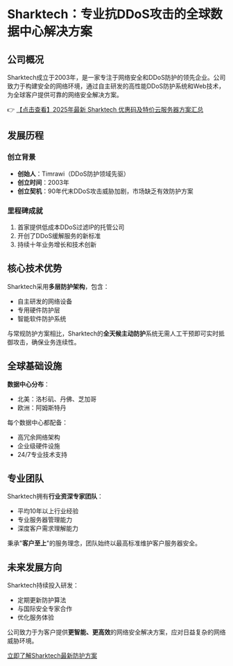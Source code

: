 # Sharktech：专业抗DDoS攻击的全球数据中心解决方案

## 公司概况

Sharktech成立于2003年，是一家专注于网络安全和DDoS防护的领先企业。公司致力于构建安全的网络环境，通过自主研发的高性能DDoS防护系统和Web技术，为全球客户提供可靠的网络安全解决方案。

👉 [【点击查看】2025年最新 Sharktech 优惠码及特价云服务器方案汇总](https://bit.ly/Sharktech)

## 发展历程

### 创立背景
- **创始人**：Timrawi（DDoS防护领域先驱）
- **创立时间**：2003年
- **创立契机**：90年代末DDoS攻击威胁加剧，市场缺乏有效防护方案

### 里程碑成就
1. 首家提供低成本DDoS过滤IP的托管公司
2. 开创了DDoS缓解服务的新标准
3. 持续十年业务增长和技术创新

## 核心技术优势

Sharktech采用**多层防护架构**，包含：
- 自主研发的网络设备
- 专用硬件防护层
- 智能软件防护系统

与常规防护方案相比，Sharktech的**全天候主动防护**系统无需人工干预即可实时抵御攻击，确保业务连续性。

## 全球基础设施

**数据中心分布**：
- 北美：洛杉矶、丹佛、芝加哥
- 欧洲：阿姆斯特丹

每个数据中心都配备：
- 高冗余网络架构
- 企业级硬件设施
- 24/7专业技术支持

## 专业团队

Sharktech拥有**行业资深专家团队**：
- 平均10年以上行业经验
- 专业服务器管理能力
- 深度客户需求理解能力

秉承"**客户至上**"的服务理念，团队始终以最高标准维护客户服务器安全。

## 未来发展方向

Sharktech持续投入研发：
- 定期更新防护算法
- 与国际安全专家合作
- 优化服务体验

公司致力于为客户提供**更智能、更高效**的网络安全解决方案，应对日益复杂的网络威胁环境。

[立即了解Sharktech最新防护方案](https://bit.ly/Sharktech)